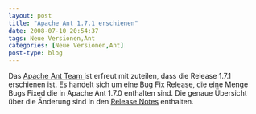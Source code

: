```yaml
---
layout: post
title: "Apache Ant 1.7.1 erschienen"
date: 2008-07-10 20:54:37
tags: Neue Versionen,Ant
categories: [Neue Versionen,Ant]
post-type: blog
---
```

Das <a href="http://ant.apache.org"  title="Apache Ant Team">Apache Ant Team </a>ist erfreut mit zuteilen, dass die Release 1.7.1 erschienen ist. Es handelt sich um eine Bug Fix Release, die eine Menge Bugs Fixed die in Apache Ant 1.7.0 enthalten sind. Die genaue Übersicht über die Änderung sind in den <a href="http://www.apache.org/dist/ant/#section_1"  title="Release Notes">Release Notes</a> enthalten.
